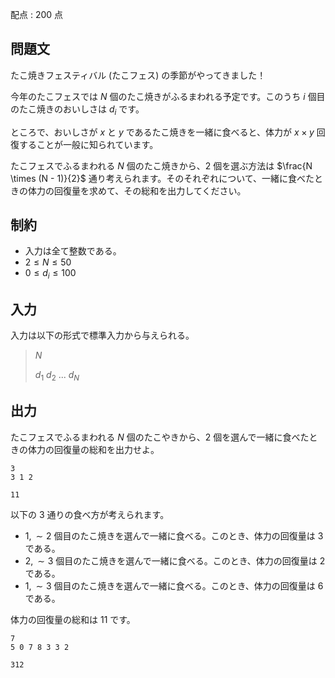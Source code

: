 配点 : $200$ 点

## 問題文

たこ焼きフェスティバル (たこフェス) の季節がやってきました！

今年のたこフェスでは $N$ 個のたこ焼きがふるまわれる予定です。このうち $i$ 個目のたこ焼きのおいしさは $d_i$ です。

ところで、おいしさが $x$ と $y$ であるたこ焼きを一緒に食べると、体力が $x \times y$ 回復することが一般に知られています。

たこフェスでふるまわれる $N$ 個のたこ焼きから、$2$ 個を選ぶ方法は $\frac{N \times (N - 1)}{2}$ 通り考えられます。そのそれぞれについて、一緒に食べたときの体力の回復量を求めて、その総和を出力してください。

## 制約

- 入力は全て整数である。
- $2 \leq N \leq 50$
- $0 \leq d_i \leq 100$

## 入力

入力は以下の形式で標準入力から与えられる。

> $N$
> 
> $d_1$ $d_2$ $...$ $d_N$

## 出力

たこフェスでふるまわれる $N$ 個のたこやきから、$2$ 個を選んで一緒に食べたときの体力の回復量の総和を出力せよ。

```input1
3
3 1 2
```

```output1
11
```

以下の $3$ 通りの食べ方が考えられます。

- $1, \sim 2$ 個目のたこ焼きを選んで一緒に食べる。このとき、体力の回復量は $3$ である。
- $2, \sim 3$ 個目のたこ焼きを選んで一緒に食べる。このとき、体力の回復量は $2$ である。
- $1, \sim 3$ 個目のたこ焼きを選んで一緒に食べる。このとき、体力の回復量は $6$ である。

体力の回復量の総和は $11$ です。

```input2
7
5 0 7 8 3 3 2
```

```output2
312
```